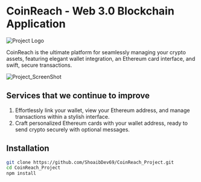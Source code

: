 # **CoinReach - Web 3.0 Blockchain Application**

![Project Logo](https://github.com/ShoaibDev69/CoinReach_Project/assets/124503086/73af6449-1f35-423d-9f6c-1ba406f18de3)

CoinReach is the ultimate platform for seamlessly managing your crypto assets,
featuring elegant wallet integration, an Ethereum card interface, and
swift, secure transactions.

![Project_ScreenShot](https://github.com/ShoaibDev69/CoinReach_Project/assets/124503086/c36efcef-aed0-4f7a-9878-580acf277929)

## Services that we continue to improve

1. Effortlessly link your wallet, view your Ethereum address, and manage transactions within a stylish interface.
2. Craft personalized Ethereum cards with your wallet address, ready to send crypto securely with optional messages.

## Installation

```bash
git clone https://github.com/ShoaibDev69/CoinReach_Project.git
cd CoinReach_Project
npm install
```
